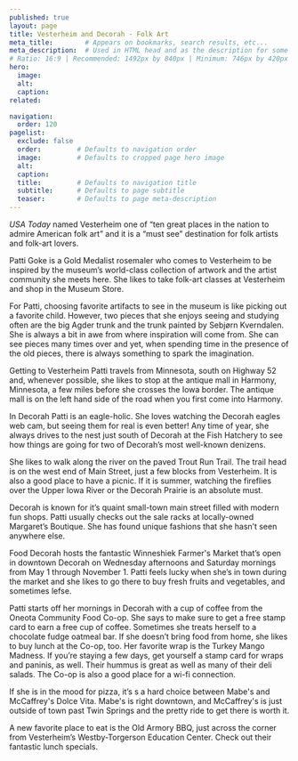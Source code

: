```yaml
---
published: true
layout: page
title: Vesterheim and Decorah - Folk Art
meta_title:        # Appears on bookmarks, search results, etc...
meta_description:  # Used in HTML head and as the description for some search engines
# Ratio: 16:9 | Recommended: 1492px by 840px | Minimum: 746px by 420px
hero:
  image:
  alt:
  caption:
related:

navigation:
  order: 120
pagelist:
  exclude: false
  order:         # Defaults to navigation order  
  image:         # Defaults to cropped page hero image
  alt:
  caption:
  title:         # Defaults to navigation title
  subtitle:      # Defaults to page subtitle
  teaser:        # Defaults to page meta-description  
---
```

_USA Today_ named Vesterheim one of “ten great places in the nation to admire American folk art” and it is a “must see” destination for folk artists and folk-art lovers.

Patti Goke is a Gold Medalist rosemaler who comes to Vesterheim to be inspired by the museum’s world-class collection of artwork and the artist community she meets here. She likes to take folk-art classes at Vesterheim and shop in the Museum Store. 

For Patti, choosing favorite artifacts to see in the museum is like picking out a favorite child. However, two pieces that she enjoys seeing and studying often are the big Agder trunk and the trunk painted by Sebjørn Kverndalen.  She is always a bit in awe from where inspiration will come from. She can see pieces many times over and yet, when spending time in the presence of the old pieces, there is always something to spark the imagination.

Getting to Vesterheim
Patti travels from Minnesota, south on Highway 52 and, whenever possible, she likes to stop at the antique mall in Harmony, Minnesota, a few miles before she crosses the Iowa border.  The antique mall is on the left hand side of the road when you first come into Harmony. 

In Decorah
Patti is an eagle-holic. She loves watching the Decorah eagles web cam, but seeing them for real is even better! Any time of year, she always drives to the nest just south of Decorah at the Fish Hatchery to see how things are going for two of Decorah’s most well-known denizens. 


She likes to walk along the river on the paved Trout Run Trail. The trail head is on the west end of Main Street, just a few blocks from Vesterheim. It is also a good place to have a picnic. If it is summer, watching the fireflies over the Upper Iowa River or the Decorah Prairie is an absolute must.  

Decorah is known for it’s quaint small-town main street filled with modern fun shops. Patti usually checks out the sale racks at locally-owned Margaret’s Boutique.  She has found unique fashions that she hasn’t seen anywhere else. 

Food
Decorah hosts the fantastic Winneshiek Farmer's Market that’s open in downtown Decorah on Wednesday afternoons and Saturday mornings from May 1 through November 1. Patti feels lucky when she’s in town during the market and she likes to go there to buy fresh fruits and vegetables, and sometimes lefse. 

Patti starts off her mornings in Decorah with a cup of coffee from the Oneota Community Food Co-op. She says to make sure to get a free stamp card to earn a free cup of coffee. Sometimes she treats herself to a chocolate fudge oatmeal bar. If she doesn’t bring food from home, she likes to buy lunch at the Co-op, too. Her favorite wrap is the Turkey Mango Madness. If you’re staying a few days, get yourself a stamp card for wraps and paninis, as well. Their hummus is great as well as many of their deli salads. The Co-op is also a good place for a wi-fi connection.

If she is in the mood for pizza, it’s s a hard choice between Mabe's and McCaffrey's Dolce Vita. Mabe's is right downtown, and McCaffrey's is just outside of town past Twin Springs and the pretty ride to get there is worth it. 

A new favorite place to eat is the Old Armory BBQ, just across the corner from Vesterheim’s Westby-Torgerson Education Center. Check out their fantastic lunch specials. 
